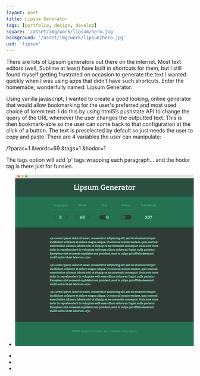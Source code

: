 ```yaml
---
layout: post
title: Lipsum Generator
tags: [portfolio, design, develop]
square: '/asset/img/work/lipsum/hero.jpg'
background: '/asset/img/work/lipsum/hero.jpg'
uid: 'lipsum'
---
```


<p class="headline">There are lots of Lipsum generators out there on the internet. Most text editors (well, Sublime at least) have built in shortcuts for them, but I still found myself getting frustrated on occasion to generate the text I wanted quickly when I was using apps that didn’t have such shortcuts. Enter the homemade, wonderfully named: Lipsum Generator.</p>

<p>Using vanilla javascript, I wanted to create a good looking, online generator that would allow bookmarking for the user's preferred and most used choice of lorem text. I do this by using html5’s pushstate API to change the query of the URL whenever the user changes the outputted text. This is then bookmark-able so the user can come back to that configuration at the click of a button. The text is preselected by default so just needs the user to copy and paste. There are 4 variables the user can manipulate:</p>

<p class="lipsum-code"><span>/?paras=1</span> <span>&amp;words=69</span> <span>&amp;tags=1</span> <span>&amp;hodor=1</span></p>

<p>The tags option will add 'p' tags wrapping each paragraph... and the hodor tag is there just for funsies.</p>

<section class="post-media">
	<ul>
		<li class="curved"><img src="/asset/img/work/lipsum/01.jpg"></li>
	</ul>				
</section>

<section class="block palette three-colors">
	<ul>
		<li class="color-1"></li>
		<li class="color-2"></li>
		<li class="color-3"></li>
	</ul>
</section>
